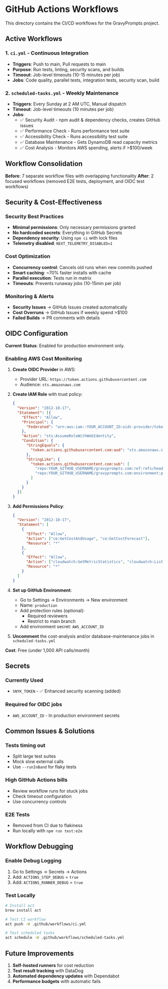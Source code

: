 # GitHub Actions Workflows

This directory contains the CI/CD workflows for the GravyPrompts project.

## Active Workflows

### 1. `ci.yml` - Continuous Integration
- **Triggers**: Push to main, Pull requests to main
- **Purpose**: Run tests, linting, security scans, and builds
- **Timeout**: Job-level timeouts (10-15 minutes per job)
- **Jobs**: Code quality, parallel tests, integration tests, security scan, build

### 2. `scheduled-tasks.yml` - Weekly Maintenance
- **Triggers**: Every Sunday at 2 AM UTC, Manual dispatch
- **Timeout**: Job-level timeouts (10 minutes per job)
- **Jobs**:
  - ✅ Security Audit - npm audit & dependency checks, creates GitHub issues
  - ✅ Performance Check - Runs performance test suite
  - ✅ Accessibility Check - Runs accessibility test suite
  - ✅ Database Maintenance - Gets DynamoDB read capacity metrics  
  - ✅ Cost Analysis - Monitors AWS spending, alerts if >$100/week

## Workflow Consolidation

**Before**: 7 separate workflow files with overlapping functionality
**After**: 2 focused workflows (removed E2E tests, deployment, and OIDC test workflows)

## Security & Cost-Effectiveness

### Security Best Practices
- **Minimal permissions**: Only necessary permissions granted
- **No hardcoded secrets**: Everything in GitHub Secrets
- **Dependency security**: Using `npm ci` with lock files
- **Telemetry disabled**: `NEXT_TELEMETRY_DISABLED=1`

### Cost Optimization
- **Concurrency control**: Cancels old runs when new commits pushed
- **Smart caching**: ~70% faster installs with cache
- **Parallel execution**: Tests run in matrix
- **Timeouts**: Prevents runaway jobs (10-15min per job)

### Monitoring & Alerts
- **Security Issues** → GitHub Issues created automatically
- **Cost Overruns** → GitHub Issues if weekly spend >$100
- **Failed Builds** → PR comments with details

## OIDC Configuration

**Current Status**: Enabled for production environment only.

### Enabling AWS Cost Monitoring

1. **Create OIDC Provider** in AWS:
   - Provider URL: `https://token.actions.githubusercontent.com`
   - Audience: `sts.amazonaws.com`

2. **Create IAM Role** with trust policy:
   ```json
   {
     "Version": "2012-10-17",
     "Statement": [{
       "Effect": "Allow",
       "Principal": {
         "Federated": "arn:aws:iam::YOUR_ACCOUNT_ID:oidc-provider/token.actions.githubusercontent.com"
       },
       "Action": "sts:AssumeRoleWithWebIdentity",
       "Condition": {
         "StringEquals": {
           "token.actions.githubusercontent.com:aud": "sts.amazonaws.com"
         },
         "StringLike": {
           "token.actions.githubusercontent.com:sub": [
             "repo:YOUR_GITHUB_USERNAME/gravyprompts.com:ref:refs/heads/main",
             "repo:YOUR_GITHUB_USERNAME/gravyprompts.com:environment:production"
           ]
         }
       }
     }]
   }
   ```

3. **Add Permissions Policy**:
   ```json
   {
     "Version": "2012-10-17",
     "Statement": [
       {
         "Effect": "Allow",
         "Action": ["ce:GetCostAndUsage", "ce:GetCostForecast"],
         "Resource": "*"
       },
       {
         "Effect": "Allow",
         "Action": ["cloudwatch:GetMetricStatistics", "cloudwatch:ListMetrics"],
         "Resource": "*"
       }
     ]
   }
   ```

4. **Set up GitHub Environment**:
   - Go to Settings → Environments → New environment
   - Name: `production`
   - Add protection rules (optional):
     - Required reviewers
     - Restrict to main branch
   - Add environment secret: `AWS_ACCOUNT_ID`

5. **Uncomment** the cost-analysis and/or database-maintenance jobs in `scheduled-tasks.yml`

**Cost**: Free (under 1,000 API calls/month)

## Secrets

### Currently Used
- `SNYK_TOKEN` - ✅ Enhanced security scanning (added)

### Required for OIDC jobs
- `AWS_ACCOUNT_ID` - In production environment secrets

## Common Issues & Solutions

### Tests timing out
- Split large test suites
- Mock slow external calls
- Use `--runInBand` for flaky tests

### High GitHub Actions bills
- Review workflow runs for stuck jobs
- Check timeout configuration
- Use concurrency controls

### E2E Tests
- Removed from CI due to flakiness
- Run locally with `npm run test:e2e`

## Workflow Debugging

### Enable Debug Logging
1. Go to Settings → Secrets → Actions
2. Add: `ACTIONS_STEP_DEBUG` = `true`
3. Add: `ACTIONS_RUNNER_DEBUG` = `true`

### Test Locally
```bash
# Install act
brew install act

# Test CI workflow
act push -W .github/workflows/ci.yml

# Test scheduled tasks
act schedule -W .github/workflows/scheduled-tasks.yml
```

## Future Improvements

1. **Self-hosted runners** for cost reduction
2. **Test result tracking** with DataDog
3. **Automated dependency updates** with Dependabot
4. **Performance budgets** with automatic fails